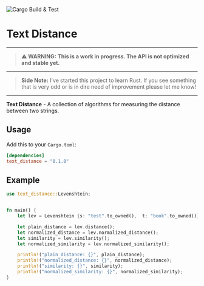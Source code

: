 ![Cargo Build & Test](https://github.com/Okroshiashvili/text_distance/actions/workflows/ci.yml/badge.svg)

# Text Distance

---

> **⚠ WARNING:**
> **This is a work in progress. The API is not optimized and stable yet.**

---

> **Side Note:**
> I've started this project to learn Rust. If you see something that is very odd or is in dire need of improvement please let me know!

---

**Text Distance** - A collection of algorithms for measuring the distance between two strings.

## Usage

Add this to your `Cargo.toml`:

```toml
[dependencies]
text_distance = "0.1.0"
```

## Example

```rust
use text_distance::Levenshtein;


fn main() {
    let lev = Levenshtein {s: "test".to_owned(),  t: "book".to_owned()};

    let plain_distance = lev.distance();
    let normalized_distance = lev.normalized_distance();
    let similarity = lev.similarity();
    let normalized_similarity = lev.normalized_similarity();

    println!("plain_distance: {}", plain_distance);
    println!("normalized_distance: {}", normalized_distance);
    println!("similarity: {}", similarity);
    println!("normalized_similarity: {}", normalized_similarity);
}
```
